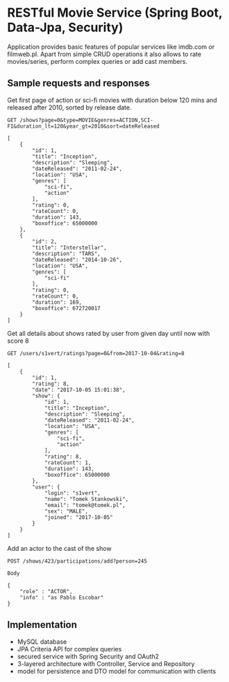 # RESTful Movie Service (Spring Boot, Data-Jpa, Security)
Application provides basic features of popular services like imdb.com or filmweb.pl. Apart from simple CRUD operations 
it also allows to rate movies/series, perform complex queries or add cast members.

## Sample requests and responses
Get first page of action or sci-fi movies with duration below 120 mins and released after 2010, sorted by release date.

    GET /shows?page=0&type=MOVIE&genres=ACTION,SCI-FI&duration_lt=120&year_gt=2010&sort=dateReleased
    
    [
        {
            "id": 1,
            "title": "Inception",
            "description": "Sleeping",
            "dateReleased": "2011-02-24",
            "location": "USA",
            "genres": [
                "sci-fi",
                "action"
            ],
            "rating": 0,
            "rateCount": 0,
            "duration": 143,
            "boxoffice": 65000000
        },
        {
            "id": 2,
            "title": "Interstellar",
            "description": "TARS",
            "dateReleased": "2014-10-26",
            "location": "USA",
            "genres": [
                "sci-fi"
            ],
            "rating": 0,
            "rateCount": 0,
            "duration": 169,
            "boxoffice": 672720017
        }
    ]


Get all details about shows rated by user from given day until now with score 8

    GET /users/s1vert/ratings?page=0&from=2017-10-04&rating=8
    
    [
        {
            "id": 1,
            "rating": 8,
            "date": "2017-10-05 15:01:38",
            "show": {
                "id": 1,
                "title": "Inception",
                "description": "Sleeping",
                "dateReleased": "2011-02-24",
                "location": "USA",
                "genres": [
                    "sci-fi",
                    "action"
                ],
                "rating": 8,
                "rateCount": 1,
                "duration": 143,
                "boxoffice": 65000000
            },
            "user": {
                "login": "s1vert",
                "name": "Tomek Stankowski",
                "email": "tomek@tomek.pl",
                "sex": "MALE",
                "joined": "2017-10-05"
            }
        }
    ]
    
Add an actor to the cast of the show

    POST /shows/423/participations/add?person=245
    
    Body
    
    {
        "role" : "ACTOR",
        "info" : "as Pablo Escobar"
    }
    
    
## Implementation
- MySQL database
- JPA Criteria API for complex queries
- secured service with Spring Security and OAuth2
- 3-layered architecture with Controller, Service and Repository
- model for persistence and DTO model for communication with clients



